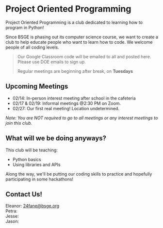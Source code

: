 # Project Oriented Programming

Project Oriented Programming is a club dedicated to learning how to program in Python!

Since BSGE is phasing out its computer science course, we want to create a club to help educate people who want to learn how to code. We welcome people of all coding levels.

> Our Google Classroom code will be emailed to all and posted here. Please use DOE emails to sign up.
> 
> Regular meetings are beginning after break, on **Tuesdays**

## Upcoming Meetings

- 02/14: In-person interest meeting after school in the cafeteria
- 02/17 & 02/19: Informal meetings @2:30 PM on Zoom.
- 02/27: Our first real meeting! Location undetermined.

*Note: You are NOT required to go to all meetings or any interest meetings to join this club.*

## What will we be doing anyways?
This club will be teaching:
- Python basics
- Using libraries and APIs

Along the way, we'll be putting our coding skills to practice and hopefully participating in some hackathons!

## Contact Us!
Eleanor: 24fane@bsge.org <br>
Petra: <br>
Jesse: <br>
Jason: <br>
